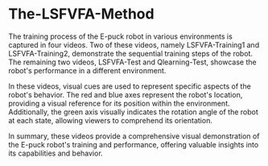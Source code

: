 # The-LSFVFA-Method
The training process of the E-puck robot in various environments is captured in four videos. Two of these videos, namely LSFVFA-Training1 and LSFVFA-Training2, demonstrate the sequential training steps of the robot. The remaining two videos, LSFVFA-Test and Qlearning-Test, showcase the robot's performance in a different environment.

In these videos, visual cues are used to represent specific aspects of the robot's behavior. The red and blue axes represent the robot's location, providing a visual reference for its position within the environment. Additionally, the green axis visually indicates the rotation angle of the robot at each state, allowing viewers to comprehend its orientation.

In summary, these videos provide a comprehensive visual demonstration of the E-puck robot's training and performance, offering valuable insights into its capabilities and behavior.



